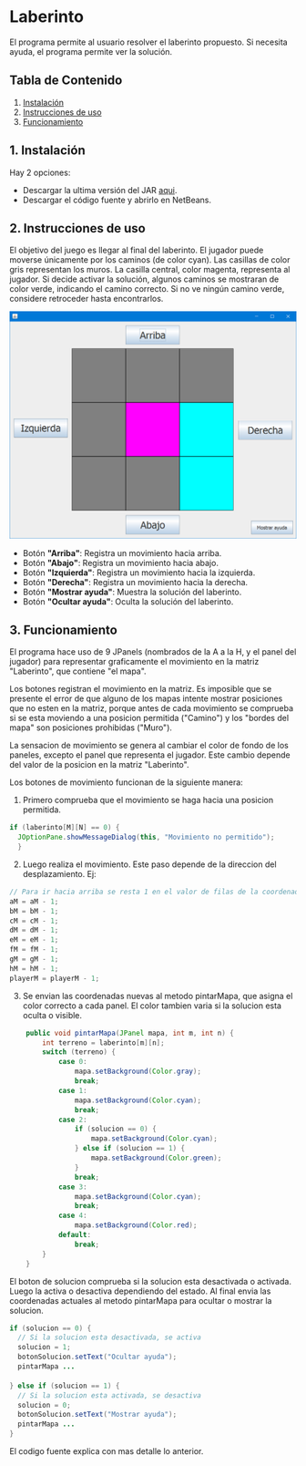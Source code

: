 # Laberinto

El programa permite al usuario resolver el laberinto propuesto. Si necesita ayuda, el programa permite ver la solución.

## Tabla de Contenido

1. [Instalación](https://github.com/SantiagoArboleda1/Laberinto/tree/master#1-instalaci%C3%B3n)
2. [Instrucciones de uso](https://github.com/SantiagoArboleda1/Laberinto/tree/master#2-instrucciones-de-uso)
3. [Funcionamiento](https://github.com/SantiagoArboleda1/Laberinto/tree/master#3-funcionamiento)

## 1. Instalación
Hay 2 opciones:

- Descargar la ultima versión  del JAR [aqui](https://github.com/SantiagoArboleda1/Laberinto/releases).
- Descargar el código fuente y abrirlo en NetBeans.

## 2. Instrucciones de uso

El objetivo del juego es llegar al final del laberinto. El jugador puede moverse únicamente por los caminos (de color cyan). Las casillas de color gris representan los muros. La casilla central, color magenta, representa al jugador. Si decide activar la solución, algunos caminos se mostraran de color verde, indicando el camino correcto. Si no ve ningún camino verde, considere retroceder hasta encontrarlos.

![Interfaz](GUI.png)

- Botón **"Arriba"**: Registra un movimiento hacia arriba.
- Botón **"Abajo"**: Registra un movimiento hacia abajo.
- Botón **"Izquierda"**: Registra un movimiento hacia la izquierda.
- Botón **"Derecha"**: Registra un movimiento hacia la derecha.
- Botón **"Mostrar ayuda"**: Muestra la solución del laberinto.
- Botón **"Ocultar ayuda"**: Oculta la solución del laberinto.

## 3. Funcionamiento

El programa hace uso de 9 JPanels (nombrados de la A a la H, y el panel del jugador) para representar graficamente el movimiento en la matriz "Laberinto", que contiene "el mapa".

Los botones registran el movimiento en la matriz. Es imposible que se presente el error de que alguno de los mapas intente mostrar posiciones que no esten en la matriz, porque antes de cada movimiento se comprueba si se esta moviendo a una posicion permitida ("Camino") y los "bordes del mapa" son posiciones prohibidas ("Muro").

La sensacion de movimiento se genera al cambiar el color de fondo de los paneles, excepto el panel que representa el jugador. Este cambio depende del valor de la posicion en la matriz "Laberinto".

Los botones de movimiento funcionan de la siguiente manera:

1. Primero comprueba que el movimiento se haga hacia una posicion permitida.

```java       
if (laberinto[M][N] == 0) {
  JOptionPane.showMessageDialog(this, "Movimiento no permitido");
  }
```

2. Luego realiza el movimiento. Este paso depende de la direccion del desplazamiento. Ej:

```java
// Para ir hacia arriba se resta 1 en el valor de filas de la coordenada en la matriz laberinto
aM = aM - 1;
bM = bM - 1;
cM = cM - 1;
dM = dM - 1;
eM = eM - 1;
fM = fM - 1;
gM = gM - 1;
hM = hM - 1;
playerM = playerM - 1;
```

3. Se envian las coordenadas nuevas al metodo pintarMapa, que asigna el color correcto a cada panel. El color tambien varia si la solucion esta oculta o visible.

```java
    public void pintarMapa(JPanel mapa, int m, int n) {
        int terreno = laberinto[m][n];
        switch (terreno) {
            case 0:
                mapa.setBackground(Color.gray);
                break;
            case 1:
                mapa.setBackground(Color.cyan);
                break;
            case 2:
                if (solucion == 0) {
                    mapa.setBackground(Color.cyan);
                } else if (solucion == 1) {
                    mapa.setBackground(Color.green);
                }
                break;
            case 3:
                mapa.setBackground(Color.cyan);
                break;
            case 4:
                mapa.setBackground(Color.red);
            default:
                break;
        }
    }
```
El boton de solucion comprueba si la solucion esta desactivada o activada. Luego la activa o desactiva dependiendo del estado. Al final envia las coordenadas actuales al metodo pintarMapa para ocultar o mostrar la solucion.

```java
if (solucion == 0) {
  // Si la solucion esta desactivada, se activa
  solucion = 1;
  botonSolucion.setText("Ocultar ayuda");
  pintarMapa ...
  
} else if (solucion == 1) {
  // Si la solucion esta activada, se desactiva
  solucion = 0;
  botonSolucion.setText("Mostrar ayuda");
  pintarMapa ...
}
```

El codigo fuente explica con mas detalle lo anterior.
